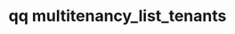 ---
category: multitenancy
command: multitenancy_list_tenants
keywords: qq, qq_cli, multitenancy_list_tenants
optional_options:
- alternate:
  - --json
  help: Output in JSON format
  name: -j
  required: false
permalink: /qq-cli-command-guide/multitenancy/multitenancy_list_tenants.html
positional_options: []
sidebar: qq_cli_command_reference_sidebar
summary: This section explains how to use the <code>qq multitenancy_list_tenants</code>
  command.
synopsis: List all tenants
title: qq multitenancy_list_tenants
usage: qq multitenancy_list_tenants [-h] [-j]

---